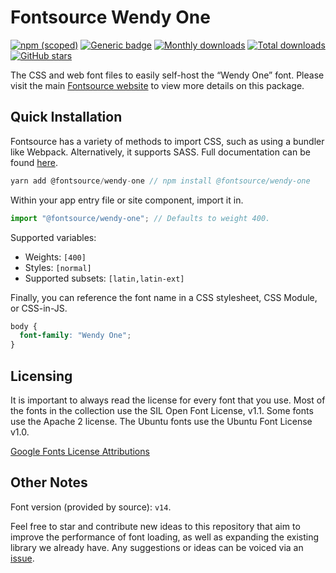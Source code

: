 # Fontsource Wendy One

[![npm (scoped)](https://img.shields.io/npm/v/@fontsource/wendy-one?color=brightgreen)](https://www.npmjs.com/package/@fontsource/wendy-one) [![Generic badge](https://img.shields.io/badge/fontsource-passing-brightgreen)](https://github.com/fontsource/fontsource) [![Monthly downloads](https://badgen.net/npm/dm/@fontsource/wendy-one)](https://github.com/fontsource/fontsource) [![Total downloads](https://badgen.net/npm/dt/@fontsource/wendy-one)](https://github.com/fontsource/fontsource) [![GitHub stars](https://img.shields.io/github/stars/fontsource/fontsource.svg?style=social&label=Star)](https://github.com/fontsource/fontsource/stargazers)

The CSS and web font files to easily self-host the “Wendy One” font. Please visit the main [Fontsource website](https://fontsource.org/fonts/wendy-one) to view more details on this package.

## Quick Installation

Fontsource has a variety of methods to import CSS, such as using a bundler like Webpack. Alternatively, it supports SASS. Full documentation can be found [here](https://fontsource.org/docs/introduction).

```javascript
yarn add @fontsource/wendy-one // npm install @fontsource/wendy-one
```

Within your app entry file or site component, import it in.

```javascript
import "@fontsource/wendy-one"; // Defaults to weight 400.
```

Supported variables:

- Weights: `[400]`
- Styles: `[normal]`
- Supported subsets: `[latin,latin-ext]`

Finally, you can reference the font name in a CSS stylesheet, CSS Module, or CSS-in-JS.

```css
body {
  font-family: "Wendy One";
}
```



## Licensing

It is important to always read the license for every font that you use.
Most of the fonts in the collection use the SIL Open Font License, v1.1. Some fonts use the Apache 2 license. The Ubuntu fonts use the Ubuntu Font License v1.0.

[Google Fonts License Attributions](https://fonts.google.com/attribution)

## Other Notes

Font version (provided by source): `v14`.

Feel free to star and contribute new ideas to this repository that aim to improve the performance of font loading, as well as expanding the existing library we already have. Any suggestions or ideas can be voiced via an [issue](https://github.com/fontsource/fontsource/issues).
